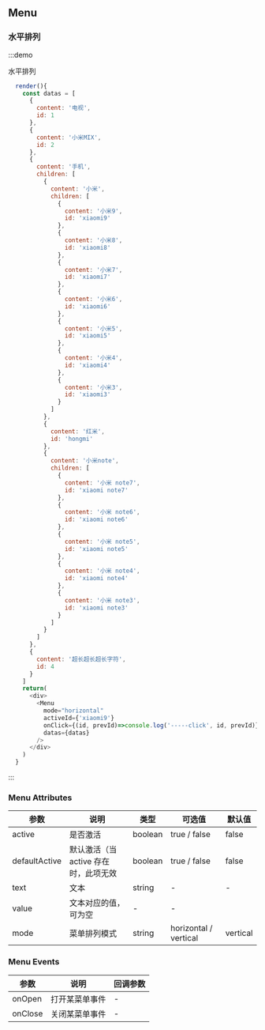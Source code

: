 ## Menu

### 水平排列

:::demo

水平排列

```js
  render(){
    const datas = [
      {
        content: '电视',
        id: 1
      },
      {
        content: '小米MIX',
        id: 2
      },
      {
        content: '手机',
        children: [
          {
            content: '小米',
            children: [
              {
                content: '小米9',
                id: 'xiaomi9'
              },
              {
                content: '小米8',
                id: 'xiaomi8'
              },
              {
                content: '小米7',
                id: 'xiaomi7'
              },
              {
                content: '小米6',
                id: 'xiaomi6'
              },
              {
                content: '小米5',
                id: 'xiaomi5'
              },
              {
                content: '小米4',
                id: 'xiaomi4'
              },
              {
                content: '小米3',
                id: 'xiaomi3'
              }
            ]
          },
          {
            content: '红米',
            id: 'hongmi'
          },
          {
            content: '小米note',
            children: [
              {
                content: '小米 note7',
                id: 'xiaomi note7'
              },
              {
                content: '小米 note6',
                id: 'xiaomi note6'
              },
              {
                content: '小米 note5',
                id: 'xiaomi note5'
              },
              {
                content: '小米 note4',
                id: 'xiaomi note4'
              },
              {
                content: '小米 note3',
                id: 'xiaomi note3'
              }
            ]
          }
        ]
      },
      {
        content: '超长超长超长字符',
        id: 4
      }
    ]
    return(
      <div>
        <Menu 
          mode="horizontal" 
          activeId={'xiaomi9'} 
          onClick={(id, prevId)=>console.log('-----click', id, prevId)}
          datas={datas}
        />
      </div>
    )
  }

```
:::



<!-- - 水平菜单
  - 折叠
    - 子级菜单
    - 分组菜单
  - 不折叠
    - 展开溢出

- 垂直菜单
  - 分组
  - 嵌套子菜单
  - 弹出子菜单
  - 子菜单对齐 -->

### Menu Attributes

| 参数 | 说明 | 类型 | 可选值 | 默认值 |
| -------- | ----- | ---- | ---- | ---- |
| active | 是否激活 | boolean | true / false  | false |
| defaultActive | 默认激活（当  active 存在时，此项无效 | boolean | true / false | false |
| text | 文本 | string | - | - |
| value | 文本对应的值，可为空 | - | - |
| mode | 菜单排列模式 | string | horizontal / vertical | vertical |

### Menu Events

| 参数 | 说明 | 回调参数 |
| -------- | ----- | ---- |
| onOpen | 打开某菜单事件 | - |
| onClose | 关闭某菜单事件 | - |
